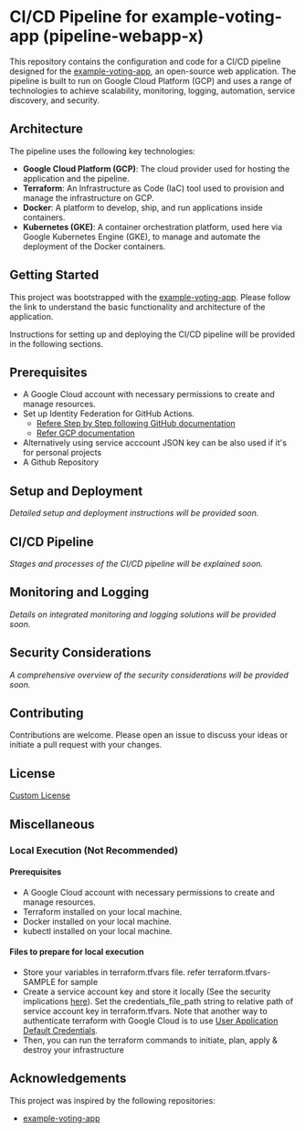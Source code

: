 # CI/CD Pipeline for example-voting-app (pipeline-webapp-x)

This repository contains the configuration and code for a CI/CD pipeline designed for the [example-voting-app](https://github.com/dockersamples/example-voting-app), an open-source web application. The pipeline is built to run on Google Cloud Platform (GCP) and uses a range of technologies to achieve scalability, monitoring, logging, automation, service discovery, and security.

## Architecture

The pipeline uses the following key technologies:

- **Google Cloud Platform (GCP)**: The cloud provider used for hosting the application and the pipeline.
- **Terraform**: An Infrastructure as Code (IaC) tool used to provision and manage the infrastructure on GCP.
- **Docker**: A platform to develop, ship, and run applications inside containers.
- **Kubernetes (GKE)**: A container orchestration platform, used here via Google Kubernetes Engine (GKE), to manage and automate the deployment of the Docker containers.

## Getting Started

This project was bootstrapped with the [example-voting-app](https://github.com/dockersamples/example-voting-app). Please follow the link to understand the basic functionality and architecture of the application.

Instructions for setting up and deploying the CI/CD pipeline will be provided in the following sections.

## Prerequisites

- A Google Cloud account with necessary permissions to create and manage resources.
- Set up Identity Federation for GitHub Actions. 
    - [Refere Step by Step following GitHub documentation](https://github.com/google-github-actions/auth?tab=readme-ov-file#workload-identity-federation-through-a-service-account)
    - [Refer GCP documentation](https://cloud.google.com/iam/docs/workload-identity-federation)
- Alternatively using service acccount JSON key can be also used if it's for personal projects
- A Github Repository



## Setup and Deployment

*Detailed setup and deployment instructions will be provided soon.*

## CI/CD Pipeline

*Stages and processes of the CI/CD pipeline will be explained soon.*

## Monitoring and Logging

*Details on integrated monitoring and logging solutions will be provided soon.*

## Security Considerations

*A comprehensive overview of the security considerations will be provided soon.*

## Contributing

Contributions are welcome. Please open an issue to discuss your ideas or initiate a pull request with your changes.

## License

[Custom License](./LICENSE)


## Miscellaneous

### Local Execution (Not Recommended)

#### Prerequisites
- A Google Cloud account with necessary permissions to create and manage resources.
- Terraform installed on your local machine.
- Docker installed on your local machine.
- kubectl installed on your local machine.

#### Files to prepare for local execution
* Store your variables in terraform.tfvars file. refer terraform.tfvars-SAMPLE for sample
* Create a service account key and store it locally (See the security implications [here](https://cloud.google.com/iam/docs/migrate-from-service-account-keys)). Set the credentials_file_path string to relative path of service account key in terraform.tfvars. Note that another way to authenticate terraform with Google Cloud is to use [User Application Default Credentials](https://registry.terraform.io/providers/hashicorp/google/latest/docs/guides/provider_reference#running-terraform-on-your-workstation). 
* Then, you can run the terraform commands to initiate, plan, apply & destroy your infrastructure


## Acknowledgements

This project was inspired by the following repositories:

- [example-voting-app](https://github.com/dockersamples/example-voting-app)
